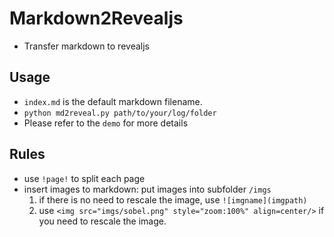 # Markdown2Revealjs
- Transfer markdown to revealjs
## Usage
- `index.md` is the default markdown filename.
- `python md2reveal.py path/to/your/log/folder`
- Please refer to the  `demo` for more details
## Rules
- use `!page!` to split each page
- insert images to markdown: put images into subfolder `/imgs`
  1. if there is no need to rescale the image, use `![imgname](imgpath)`
  2. use `<img src="imgs/sobel.png" style="zoom:100%" align=center/>` if you need to rescale the image.